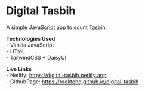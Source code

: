 # Digital Tasbih
A simple JavaScript app to count Tasbih.

__Technologies Used__  
    - Vanilla JavaScript  
    - HTML  
    - TailwindCSS + DaisyUI  

__Live Links__  
    - Netlify: https://digital-tasbih.netlify.app  
    - GithubPage: https://rocktohq.github.io/digital-tasbih  